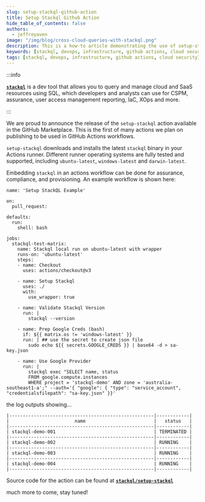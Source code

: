 ```yaml
---
slug: setup-stackql-github-action
title: Setup Stackql Github Action
hide_table_of_contents: false
authors:	
  - jeffreyaven
image: "/img/blog/cross-cloud-queries-with-stackql.png"
description: This is a how-to article demonstrating the use of setup-stackql github action to run stackql with github actions
keywords: [stackql, devops, infrastructure, github actions, cloud security]
tags: [stackql, devops, infrastructure, github actions, cloud security]
---
```


:::info

[__`stackql`__](https://github.com/stackql/stackql) is a dev tool that allows you to query and manage cloud and SaaS resources using SQL, which developers and analysts can use for CSPM, assurance, user access management reporting, IaC, XOps and more.

:::

We are proud to announce the release of the `setup-stackql` action available in the GitHub Marketplace.  This is the first of many actions we plan on publishing to be used in GitHub Actions workflows.  

`setup-stackql` downloads and installs the latest `stackql` binary in your Actions runner.  Different runner operating systems are fully tested and supported, including `ubuntu-latest`, `windows-latest` and `darwin-latest`.  

Embedding `stackql` in an actions workflow can be done for assurance, compliance, and provisioning.  An example workflow is shown here:  

```
name: 'Setup StackQL Example'

on:
  pull_request:

defaults:
  run:
    shell: bash

jobs:
  stackql-test-matrix:
    name: Stackql local run on ubuntu-latest with wrapper
    runs-on: 'ubuntu-latest'
    steps:
    - name: Checkout
      uses: actions/checkout@v3

    - name: Setup Stackql
      uses: ./
      with:
        use_wrapper: true

    - name: Validate Stackql Version
      run: |
        stackql --version

    - name: Prep Google Creds (bash)
      if: ${{ matrix.os != 'windows-latest' }}
      run: | ## use the secret to create json file
        sudo echo ${{ secrets.GOOGLE_CREDS }} | base64 -d > sa-key.json

    - name: Use Google Provider
      run: | 
        stackql exec "SELECT name, status
        FROM google.compute.instances 
        WHERE project = 'stackql-demo' AND zone = 'australia-southeast1-a';" --auth='{ "google": { "type": "service_account",  "credentialsfilepath": "sa-key.json" }}'

```

the log outputs showing...  

```
|-----------------------------------------------------|------------|
|                        name                         |   status   |
|-----------------------------------------------------|------------|
| stackql-demo-001                                    | TERMINATED |
|-----------------------------------------------------|------------|
| stackql-demo-002                                    | RUNNING    |
|-----------------------------------------------------|------------|
| stackql-demo-003                                    | RUNNING    |
|-----------------------------------------------------|------------|
| stackql-demo-004                                    | RUNNING    |
|-----------------------------------------------------|------------|
```

Source code for the action can be found at [__`stackql/setup-stackql`__](https://github.com/stackql/setup-stackql)  

much more to come, stay tuned!  
